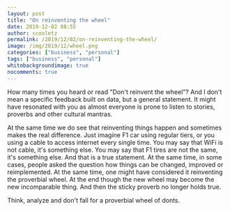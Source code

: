```yaml
---
layout: post
title: "On reinventing the wheel"
date: 2019-12-02 08:55
author: scooletz
permalink: /2019/12/02/on-reinventing-the-wheel/
image: /img/2019/12/wheel.png
categories: ["business", "personal"]
tags: ["business", "personal"]
whitebackgroundimage: true
nocomments: true
---
```


How many times you heard or read "Don't reinvent the wheel"? And I don't mean a specific feedback built on data, but a general statement. It might have resonated with you as almost everyone is prone to listen to stories, proverbs and other cultural mantras.

At the same time we do see that reinventing things happen and sometimes makes the real difference. Just imagine F1 car using regular tiers, or you using a cable to access internet every single time. You may say that WiFi is not cable, it's something else. You may say that F1 tires are not the same, it's something else. And that is a true statement. At the same time, in some cases, people asked the question how things can be changed, improved or reimplemented. At the same time, one might have considered it reinventing the proverbial wheel. At the end though the new wheel may become the new incomparable thing. And then the sticky proverb no longer holds true.

Think, analyze and don't fall for a proverbial wheel of donts.
